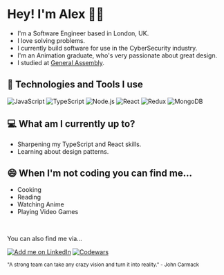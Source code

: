 <!--
**alexljack/alexljack** is a ✨ _special_ ✨ repository because its `README.md` (this file) appears on your GitHub profile. -->

<!-- [![Social banner for Alex](./github_header.svg)](www.latch.dev) -->

# Hey! I'm Alex 👋🏽

- I'm a Software Engineer based in London, UK.
- I love solving problems.
- I currently build software for use in the CyberSecurity industry.
- I'm an Animation graduate, who's very passionate about great design.
- I studied at [General Assembly](https://generalassemb.ly/).

## 🔨 Technologies and Tools I use

![JavaScript](https://img.shields.io/badge/-JavaScript-000?&logo=JavaScript)
![TypeScript](https://img.shields.io/badge/-TypeScript-000?&logo=TypeScript)
![Node.js](https://img.shields.io/badge/-Node.js-000?&logo=node.js)
![React](https://img.shields.io/badge/-React-000?&logo=React)
![Redux](https://img.shields.io/badge/-Redux-000?&logo=Redux)
![MongoDB](https://img.shields.io/badge/-MongoDB-000?&logo=MongoDB)
<!-- ![Python](https://img.shields.io/badge/-Python-000?&logo=Python) -->

## 💻 What am I currently up to?

- Sharpening my TypeScript and React skills.
- Learning about design patterns.

## 😄 When I'm not coding you can find me...

- Cooking
- Reading
- Watching Anime
- Playing Video Games

<br>

You can also find me via...

[![Add me on LinkedIn](https://img.shields.io/badge/-LinkedIn-000?&logo=LinkedIn)](https://www.linkedin.com/in/alexljack)
[![Codewars](https://img.shields.io/badge/-Codewars-000?&logo=Codewars)](https://www.codewars.com/users/alexjack)

<sub>"A strong team can take any crazy vision and turn it into reality." - John Carmack</sub>

<!-- - 🔭 I’m currently working on ...
- 🌱 I’m currently learning ...
- 👯 I’m looking to collaborate on ...
- 🤔 I’m looking for help with ...
- 💬 Ask me about ...
- 📫 How to reach me: ...
- ⚡ Fun fact: ... -->
